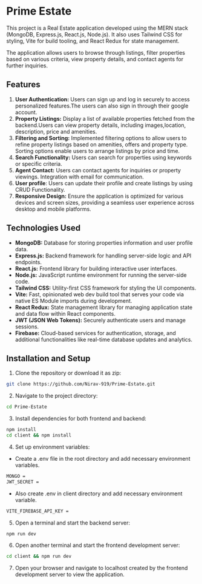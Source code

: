 # Prime Estate

This project is a Real Estate application developed using the MERN stack (MongoDB, Express.js, React.js, Node.js). It also uses Tailwind CSS for styling, Vite for build tooling, and React Redux for state management. 

The application allows users to browse through listings, filter properties based on various criteria, view property details, and contact agents for further inquiries.

## Features

1. **User Authentication:** Users can sign up and log in securely to access personalized features.The users can also sign in through their google account.
2. **Property Listings:** Display a list of available properties fetched from the backend.Users can view property details, including images,location, description, price and amenities.
3. **Filtering and Sorting:** Implemented filtering options to allow users to refine property listings based on amenities, offers and property type. Sorting options enable users to arrange listings by price and time.
4. **Search Functionality:** Users can search for properties using keywords or specific criteria.
5. **Agent Contact:** Users can contact agents for inquiries or property viewings. Integration with email for communication.
6. **User profile**: Users can update their profile and create listings by using CRUD Functionality.
7. **Responsive Design:** Ensure the application is optimized for various devices and screen sizes, providing a seamless user experience across desktop and mobile platforms.

## Technologies Used

- **MongoDB:** Database for storing properties information and user profile data.
- **Express.js:** Backend framework for handling server-side logic and API endpoints.
- **React.js:** Frontend library for building interactive user interfaces.
- **Node.js:** JavaScript runtime environment for running the server-side code.
- **Tailwind CSS:** Utility-first CSS framework for styling the UI components.
- **Vite:** Fast, opinionated web dev build tool that serves your code via native ES Module imports during development.
- **React Redux:** State management library for managing application state and data flow within React components.
- **JWT (JSON Web Tokens):** Securely authenticate users and manage sessions.
- **Firebase:** Cloud-based services for authentication, storage, and additional functionalities like real-time database updates and analytics.

## Installation and Setup

1. Clone the repository or download it as zip:

```bash
git clone https://github.com/Nirav-919/Prime-Estate.git
```

2. Navigate to the project directory:

```bash
cd Prime-Estate
```

3. Install dependencies for both frontend and backend:

```bash
npm install
cd client && npm install
```

4. Set up environment variables:

- Create a .env file in the root directory and add necessary environment variables.

```bash
MONGO = 
JWT_SECRET = 
```
- Also create .env in client directory and add necessary environment variable.

```bash
VITE_FIREBASE_API_KEY = 
```

5. Open a terminal and start the backend server:

```bash
npm run dev
```

6. Open another terminal and start the frontend development server:

```bash
cd client && npm run dev
```

7. Open your browser and navigate to localhost created by the frontend development server to view the application.